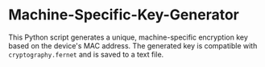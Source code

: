 # Machine-Specific-Key-Generator
This Python script generates a unique, machine-specific encryption key based on the device's MAC address. The generated key is compatible with `cryptography.fernet` and is saved to a text file.
